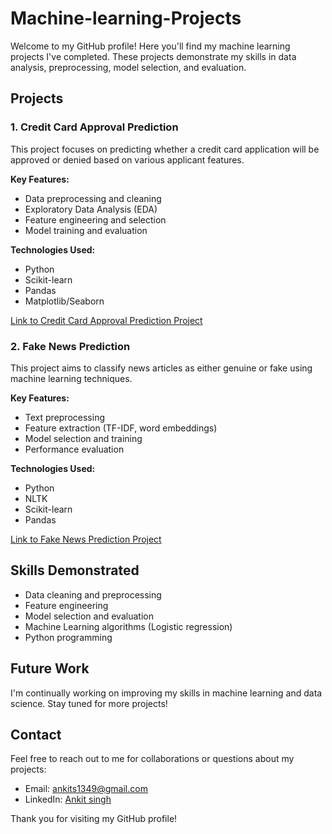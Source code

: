 # Machine-learning-Projects

Welcome to my GitHub profile! Here you'll find my machine learning projects I've completed. These projects demonstrate my skills in data analysis, preprocessing, model selection, and evaluation.

## Projects

### 1. Credit Card Approval Prediction

This project focuses on predicting whether a credit card application will be approved or denied based on various applicant features.

**Key Features:**
- Data preprocessing and cleaning
- Exploratory Data Analysis (EDA)
- Feature engineering and selection
- Model training and evaluation

**Technologies Used:**
- Python
- Scikit-learn
- Pandas
- Matplotlib/Seaborn

[Link to Credit Card Approval Prediction Project]([https://github.com/yourusername/credit-card-approval-prediction](https://github.com/AnkitDatascience07/Machine-learning-Projects/blob/main/Credit%20Card%20Approval%20Prediction%20-%20Machine%20learning%20.ipynb))

### 2. Fake News Prediction

This project aims to classify news articles as either genuine or fake using machine learning techniques.

**Key Features:**
- Text preprocessing
- Feature extraction (TF-IDF, word embeddings)
- Model selection and training
- Performance evaluation

**Technologies Used:**
- Python
- NLTK
- Scikit-learn
- Pandas

[Link to Fake News Prediction Project]([https://github.com/yourusername/fake-news-prediction](https://github.com/AnkitDatascience07/Machine-learning-Projects/blob/main/Fake%20news%20prediction%20-%20Machine%20learning%20.ipynb))

## Skills Demonstrated

- Data cleaning and preprocessing
- Feature engineering
- Model selection and evaluation
- Machine Learning algorithms (Logistic regression)
- Python programming

## Future Work

I'm continually working on improving my skills in machine learning and data science. Stay tuned for more projects!

## Contact

Feel free to reach out to me for collaborations or questions about my projects:

- Email: ankits1349@gmail.com
- LinkedIn: [Ankit singh](www.linkedin.com/in/ankit-singh-data07)

Thank you for visiting my GitHub profile!
